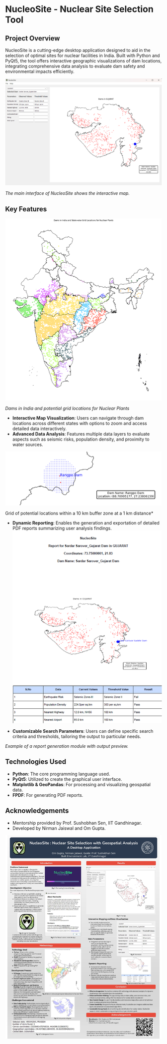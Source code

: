 # NucleoSite - Nuclear Site Selection Tool

## Project Overview
NucleoSite is a cutting-edge desktop application designed to aid in the selection of optimal sites for nuclear facilities in India. Built with Python and PyQt5, the tool offers interactive geographic visualizations of dam locations, integrating comprehensive data analysis to evaluate dam safety and environmental impacts efficiently.

![NucleoSite Main Interface](Optics/app.png)

*The main interface of NucleoSite shows the interactive map.*


## Key Features
![Data Analysis Interface](Optics/grid_locations.png)

*Dams in India and potential grid locations for Nuclear Plants*

- **Interactive Map Visualization**: Users can navigate through dam locations across different states with options to zoom and access detailed data interactively.
- **Advanced Data Analysis**: Features multiple data layers to evaluate aspects such as seismic risks, population density, and proximity to water sources.

![Data Analysis Interface](Optics/buffer_zone.png)

Grid of potential locations within a 10 km buffer zone at a 1 km distance*

- **Dynamic Reporting**: Enables the generation and exportation of detailed PDF reports summarizing user analysis findings.
![Report Generation Module](Optics/report.png)

- **Customizable Search Parameters**: Users can define specific search criteria and thresholds, tailoring the output to particular needs.

*Example of a report generation module with output preview.*

## Technologies Used
- **Python**: The core programming language used.
- **PyQt5**: Utilized to create the graphical user interface.
- **Matplotlib & GeoPandas**: For processing and visualizing geospatial data.
- **FPDF**: For generating PDF reports.

## Acknowledgements
- Mentorship provided by Prof. Sushobhan Sen, IIT Gandhinagar.
- Developed by Nirman Jaiswal and Om Gupta.

![Poster](optics/Poster_Presentation.jpg)
